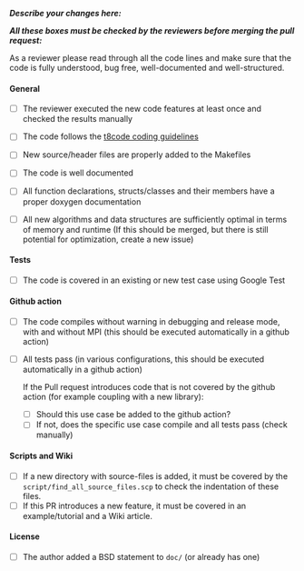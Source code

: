 **_Describe your changes here:_**



**_All these boxes must be checked by the reviewers before merging the pull request:_**

As a reviewer please read through all the code lines and make sure that the code is fully understood, bug free, well-documented and well-structured.


#### General
- [ ] The reviewer executed the new code features at least once and checked the results manually

- [ ] The code follows the [t8code coding guidelines](https://github.com/DLR-AMR/t8code/wiki/Coding-Guideline)
- [ ] New source/header files are properly added to the Makefiles
- [ ] The code is well documented
- [ ] All function declarations, structs/classes and their members have a proper doxygen documentation
- [ ] All new algorithms and data structures are sufficiently optimal in terms of memory and runtime (If this should be merged, but there is still potential for optimization, create a new issue)

#### Tests
- [ ] The code is covered in an existing or new test case using Google Test

#### Github action

- [ ] The code compiles without warning in debugging and release mode, with and without MPI (this should be executed automatically in a github action)
- [ ] All tests pass (in various configurations, this should be executed automatically in a github action)

  If the Pull request introduces code that is not covered by the github action (for example coupling with a new library):
  - [ ] Should this use case be added to the github action?
  - [ ] If not, does the specific use case compile and all tests pass (check manually)

#### Scripts and Wiki

- [ ] If a new directory with source-files is added, it must be covered by the `script/find_all_source_files.scp` to check the indentation of these files.
- [ ] If this PR introduces a new feature, it must be covered in an example/tutorial and a Wiki article.

#### License

- [ ] The author added a BSD statement to `doc/` (or already has one)
